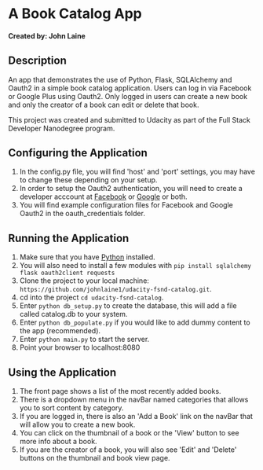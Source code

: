 # A Book Catalog App

#### Created by: John Laine


## Description
An app that demonstrates the use of Python, Flask, SQLAlchemy and Oauth2 in a simple book catalog application.
Users can log in via Facebook or Google Plus using Oauth2. Only logged in users can create a new book and only the creator of a book can edit or delete that book.

This project was created and submitted to Udacity as part of the Full Stack Developer Nanodegree program.

## Configuring the Application
1. In the config.py file, you will find 'host' and 'port' settings, you may have to change these depending on your setup.
2. In order to setup the Oauth2 authentication, you will need to create a developer acccount at [Facebook](https://developers.facebook.com/) or [Google](https://console.developers.google.com) or both.
3. You will find example configuration files for Facebook and Google Oauth2 in the oauth_credentials folder.

## Running the Application
1. Make sure that you have [Python](https://www.python.org/downloads/) installed.
2. You will also need to install a few modules with `pip install sqlalchemy flask oauth2client requests` 
2. Clone the project to your local machine: `https://github.com/johnlaine1/udacity-fsnd-catalog.git`.
3. cd into the project `cd udacity-fsnd-catalog`.
4. Enter `python db_setup.py` to create the database, this will add a file called catalog.db to your system.
5. Enter `python db_populate.py` if you would like to add dummy content to the app (recommended).
6. Enter `python main.py` to start the server.
7. Point your browser to localhost:8080

## Using the Application
1. The front page shows a list of the most recently added books.
2. There is a dropdown menu in the navBar named categories that allows you to sort content by category.
3. If you are logged in, there is also an 'Add a Book' link on the navBar that will allow you to create a new book.
4. You can click on the thumbnail of a book or the 'View' button to see more info about a book.
5. If you are the creator of a book, you will also see 'Edit' and 'Delete' buttons on the thumbnail and book view page.